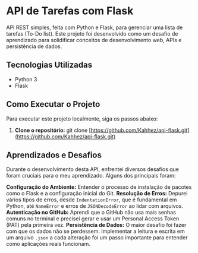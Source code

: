 # API de Tarefas com Flask

API REST simples, feita com Python e Flask, para gerenciar uma lista de tarefas (To-Do list). Este projeto foi desenvolvido como um desafio de aprendizado para solidificar conceitos de desenvolvimento web, APIs e persistência de dados.

## Tecnologias Utilizadas
* Python 3
* Flask

## Como Executar o Projeto

Para executar este projeto localmente, siga os passos abaixo:

1. **Clone o repositório:**
   git clone [https://github.com/Kahhez/api-flask.git](https://github.com/Kahhez/api-flask.git)


## Aprendizados e Desafios

Durante o desenvolvimento desta API, enfrentei diversos desafios que foram cruciais para o meu aprendizado. Alguns dos principais foram:

**Configuração do Ambiente:** Entender o processo de instalação de pacotes como o Flask e a configuração inicial do Git.
**Resolução de Erros:** Depurei vários tipos de erros, desde `IndentationError`, que é fundamental em Python, até `NameError` e erros de `JSONDecodeError` ao lidar com arquivos.
**Autenticação no GitHub:** Aprendi que o GitHub não usa mais senhas comuns no terminal e precisei gerar e usar um Personal Access Token (PAT) pela primeira vez.
**Persistência de Dados:** O maior desafio foi fazer com que os dados não se perdessem. Implementar a leitura e escrita em um arquivo `.json` a cada alteração foi um passo importante para entender como aplicações reais funcionam.
